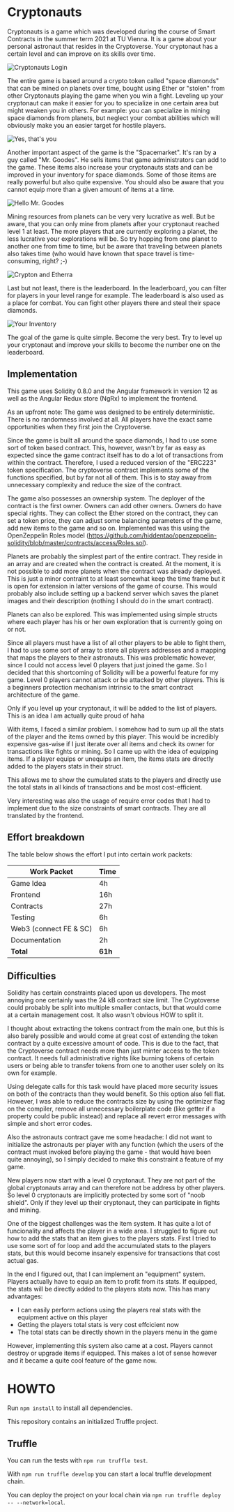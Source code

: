 Cryptonauts
================

Cryptonauts is a game which was developed during the course of Smart Contracts in the summer term 2021 at TU Vienna. It
is a game about your personal astronaut that resides in the Cryptoverse. Your cryptonaut has a certain level and can improve
on its skills over time.

![Cryptonauts Login](https://github.com/danielkleebinder/cryptonauts/blob/main/preview/1.PNG?raw=true)

The entire game is based around a crypto token called "space diamonds" that can be mined on planets over time, bought
using Ether or "stolen" from other Cryptonauts playing the game when you win a fight. Leveling up your cryptonaut can
make it easier for you to specialize in one certain area but might weaken you in others. For example: you can specialize
in mining space diamonds from planets, but neglect your combat abilities which will obviously make you an easier target
for hostile players.

![Yes, that's you](https://github.com/danielkleebinder/cryptonauts/blob/main/preview/2.PNG?raw=true)

Another important aspect of the game is the "Spacemarket". It's ran by a guy called "Mr. Goodes". He sells items that
game administrators can add to the game. These items also increase your cryptonauts stats and can be improved in your
inventory for space diamonds. Some of those items are really powerful but also quite expensive. You should also be
aware that you cannot equip more than a given amount of items at a time.

![Hello Mr. Goodes](https://github.com/danielkleebinder/cryptonauts/blob/main/preview/4.PNG?raw=true)

Mining resources from planets can be very very lucrative as well. But be aware, that you can only mine from planets
after your cryptonaut reached level 1 at least. The more players that are currently exploring a planet, the less lucrative
your explorations will be. So try hopping from one planet to another one from time to time, but be aware that traveling
between planets also takes time (who would have known that space travel is time-consuming, right? ;-)

![Crypton and Etherra](https://github.com/danielkleebinder/cryptonauts/blob/main/preview/3.PNG?raw=true)

Last but not least, there is the leaderboard. In the leaderboard, you can filter for players in your level range for
example. The leaderboard is also used as a place for combat. You can fight other players there and steal their space
diamonds.

![Your Inventory](https://github.com/danielkleebinder/cryptonauts/blob/main/preview/5.PNG?raw=true)

The goal of the game is quite simple. Become the very best. Try to level up your cryptonaut and improve your skills
to become the number one on the leaderboard.


Implementation
--------------
This game uses Solidity 0.8.0 and the Angular framework in version 12 as well as the Angular Redux store (NgRx) to implement
the frontend.

As an upfront note: The game was designed to be entirely deterministic. There is no randomness involved at all. All players
have the exact same opportunities when they first join the Cryptoverse.

Since the game is built all around the space diamonds, I had to use some sort of token based contract. This, however, wasn't
by far as easy as expected since the game contract itself has to do a lot of transactions from within the contract. Therefore,
I used a reduced version of the "ERC223" token specification. The cryptoverse contract implements some of the functions specified,
but by far not all of them. This is to stay away from unnecessary complexity and reduce the size of the contract.

The game also possesses an ownership system. The deployer of the contract is the first owner. Owners can add other owners. Owners
do have special rights. They can collect the Ether stored on the contract, they can set a token price, they can adjust some
balancing parameters of the game, add new items to the game and so on. Implemented was this using the OpenZeppelin Roles model
(https://github.com/hiddentao/openzeppelin-solidity/blob/master/contracts/access/Roles.sol).

Planets are probably the simplest part of the entire contract. They reside in an array and are created when the contract is
created. At the moment, it is not possible to add more planets when the contract was already deployed. This is just a minor
contraint to at least somewhat keep the time frame but it is open for extension in latter versions of the game of course. This
would probably also include setting up a backend server which saves the planet images and their description (nothing I should
do in the smart contract).

Planets can also be explored. This was implemented using simple structs where each player has his or her own exploration that
is currently going on or not.

Since all players must have a list of all other players to be able to fight them, I had to use some sort of array to store
all players addresses and a mapping that maps the players to their astronauts. This was problematic however, since I could
not access level 0 players that just joined the game. So I decided that this shortcoming of Solidity will be a powerful
feature for my game. Level 0 players cannot attack or be attacked by other players. This is a beginners protection mechanism
intrinsic to the smart contract architecture of the game.

Only if you level up your cryptonaut, it will be added to the list of players. This is an idea I am actually quite proud of haha

With items, I faced a similar problem. I somehow had to sum up all the stats of the player and the items owned by this player. This
would be incredibly expensive gas-wise if I just iterate over all items and check its owner for transactions like fights or
mining. So I came up with the idea of equipping items. If a player equips or unequips an item, the items stats are directly
added to the players stats in their struct.

This allows me to show the cumulated stats to the players and directly use the total stats in all kinds of transactions and be
most cost-efficient.

Very interesting was also the usage of require error codes that I had to implement due to the size constraints of smart
contracts. They are all translated by the frontend.


Effort breakdown
----------------
The table below shows the effort I put into certain work packets:

| Work Packet            | Time |
|------------------------|------|
| Game Idea              | 4h   |
| Frontend               | 16h  |
| Contracts              | 27h  |
| Testing                | 6h   |
| Web3 (connect FE & SC) | 6h   |
| Documentation          | 2h   |
| **Total**              | **61h** |


Difficulties
------------
Solidity has certain constraints placed upon us developers. The most annoying one certainly was the 24 kB contract size
limit. The Cryptoverse could probably be split into multiple smaller contacts, but that would come at a certain management
cost. It also wasn't obvious HOW to split it.

I thought about extracting the tokens contract from the main one, but this is also barely possible and would come at great
cost of extending the token contract by a quite excessive amount of code. This is due to the fact, that the Cryptoverse
contract needs more than just minter access to the token contract. It needs full administrative rights like burning tokens
of certain users or being able to transfer tokens from one to another user solely on its own for example.

Using delegate calls for this task would have placed more security issues on both of the contracts than they would benefit.
So this option also fell flat. However, I was able to reduce the contracts size by using the optimizer flag on the compiler,
remove all unnecessary boilerplate code (like getter if a property could be public instead) and replace all revert error
messages with simple and short error codes.

Also the astronauts contract gave me some headache: I did not want to initialize the astronauts per player with any function
(which the users of the contract must invoked before playing the game - that would have been quite annoying), so I simply
decided to make this constraint a feature of my game.

New players now start with a level 0 cryptonaut. They are not part of the global cryptonauts array and can therefore not
be address by other players. So level 0 cryptonauts are implicitly protected by some sort of "noob shield". Only if they
level up their cryptonaut, they can participate in fights and mining.

One of the biggest challenges was the item system. It has quite a lot of funcionality and affects the player in a wide
area. I struggled to figure out how to add the stats that an item gives to the players stats. First I tried to use some
sort of for loop and add the accumulated stats to the players stats, but this would become insanely expensive for
transactions that cost actual gas.

In the end I figured out, that I can implement an "equipment" system. Players actually have to equip an item to profit
from its stats. If equipped, the stats will be directly added to the players stats now. This has many advantages:

 - I can easily perform actions using the players real stats with the equipment active on this player
 - Getting the players total stats is very cost effcicient now
 - The total stats can be directly shown in the players menu in the game

However, implementing this system also came at a cost. Players cannot destroy or upgrade items if equipped. This makes a
lot of sense however and it became a quite cool feature of the game now.


HOWTO
=====
Run `npm install` to install all dependencies.

This repository contains an initialized Truffle project.


Truffle
-------
You can run the tests with `npm run truffle test`.

With `npm run truffle develop` you can start a local truffle development chain.

You can deploy the project on your local chain via `npm run truffle deploy -- --network=local`.
